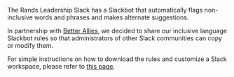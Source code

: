 The Rands Leadership Slack has a Slackbot that automatically flags non-inclusive words and phrases and makes alternate suggestions.

In partnership with [Better Allies](https://betterallies.com), we decided to share our inclusive language Slackbot rules so that administrators of other Slack communities can copy or modify them.

For simple instructions on how to download the rules and customize a Slack workspace, please refer to [this page](https://betterallies.com/language/).
